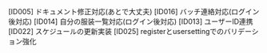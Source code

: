 [ID005] ドキュメント修正対応(あとで大丈夫)
[ID016] バッチ連絡対応(ログイン後対応)
[ID014] 自分の服装一覧対応(ログイン後対応)
[ID013] ユーザーID連携
[ID022] スケジュールの更新実装
[ID025] registerとusersettingでのバリデーション強化